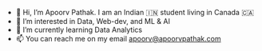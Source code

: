 

- 👋 Hi, I’m Apoorv Pathak. I am an Indian 🇮🇳 student living in Canada 🇨🇦
- 👀 I’m interested in Data, Web-dev, and ML & AI
- 🌱 I’m currently learning Data Analytics
- 📫 You can reach me on my email apoorv@apoorvpathak.com

<!---
apoorvpathak/apoorvpathak is a ✨ special ✨ repository because its `README.md` (this file) appears on your GitHub profile.
You can click the Preview link to take a look at your changes.
--->
